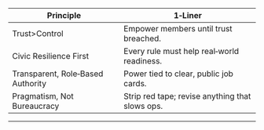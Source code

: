|Principle|1‑Liner|
|---|---|
|Trust>Control|Empower members until trust breached.|
|Civic Resilience First|Every rule must help real‑world readiness.|
|Transparent, Role‑Based Authority|Power tied to clear, public job cards.|
|Pragmatism, Not Bureaucracy|Strip red tape; revise anything that slows ops.|  
---